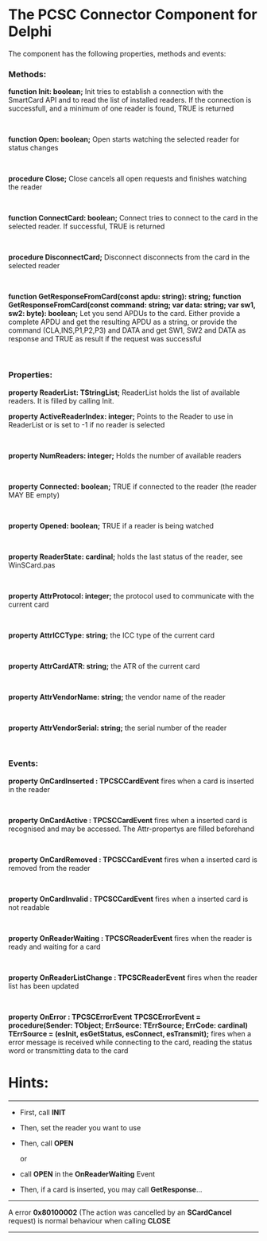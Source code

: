 The PCSC Connector Component for Delphi
=======================================

The component has the following properties, methods and events:


### Methods:

**function Init: boolean;**
Init tries to establish a connection with the SmartCard API and to read the
list of installed readers. If the connection is successfull, and a minimum
of one reader is found, TRUE is returned

&nbsp;

**function Open: boolean;**
Open starts watching the selected reader for status changes

&nbsp;

**procedure   Close;**
Close cancels all open requests and finishes watching the reader

&nbsp;

**function ConnectCard: boolean;**
Connect tries to connect to the card in the selected reader.
If successful, TRUE is returned

&nbsp;

**procedure DisconnectCard;**
Disconnect disconnects from the card in the selected reader

&nbsp;

**function GetResponseFromCard(const apdu: string): string;**
**function GetResponseFromCard(const command: string; var data: string; var sw1, sw2: byte): boolean;**
Let you send APDUs to the card. Either provide a complete APDU and get the
resulting APDU as a string, or provide the command (CLA,INS,P1,P2,P3) and DATA and get
SW1, SW2 and DATA as response and TRUE as result if the request was successful

&nbsp;

### Properties:

**property ReaderList:   TStringList;**
ReaderList holds the list of available readers. It is filled by calling Init.

**property ActiveReaderIndex: integer;**
Points to the Reader to use in ReaderList or is set to -1
if no reader is selected

&nbsp;

**property NumReaders:       integer;**
Holds the number of available readers

&nbsp;

**property Connected:        boolean;**
TRUE if connected to the reader (the reader MAY BE empty)

&nbsp;

**property Opened:           boolean;**
TRUE if a reader is being watched

&nbsp;

**property ReaderState:      cardinal;**
holds the last status of the reader, see WinSCard.pas

&nbsp;

**property AttrProtocol:     integer;**
the protocol used to communicate with the current card

&nbsp;

**property AttrICCType:      string;**
the ICC type of the current card

&nbsp;

**property AttrCardATR:      string;**
the ATR of the current card

&nbsp;

**property AttrVendorName:   string;**
the vendor name of the reader

&nbsp;

**property AttrVendorSerial: string;**
the serial number of the reader

&nbsp;


### Events:

**property OnCardInserted :     TPCSCCardEvent**
fires when a card is inserted in the reader

&nbsp;

**property OnCardActive :       TPCSCCardEvent**
fires when a inserted card is recognised and may be accessed.
The Attr-propertys are filled beforehand

&nbsp;

**property OnCardRemoved :      TPCSCCardEvent**
fires when a inserted card is removed from the reader

&nbsp;

**property OnCardInvalid :      TPCSCCardEvent**
fires when a inserted card is not readable

&nbsp;

**property OnReaderWaiting :    TPCSCReaderEvent**
fires when the reader is ready and waiting for a card

&nbsp;

**property OnReaderListChange : TPCSCReaderEvent**
fires when the reader list has been updated

&nbsp;

**property OnError :            TPCSCErrorEvent**
**TPCSCErrorEvent = procedure(Sender: TObject; ErrSource: TErrSource; ErrCode:   cardinal)**
**TErrSource      = (esInit, esGetStatus, esConnect, esTransmit);**
fires when a error message is received while connecting to the card,
reading the status word or transmitting data to the card



# Hints:
  --------------------------------------------------------

*  First, call **INIT**
*  Then, set the reader you want to use
*  Then, call **OPEN**

    or

 * call **OPEN** in the **OnReaderWaiting** Event
 * Then, if a card is inserted, you may call **GetResponse**...

  --------------------------------------------------------

  A error **0x80100002** (The action was cancelled by an **SCardCancel** request)
  is normal behaviour when calling **CLOSE**

  --------------------------------------------------------
 
